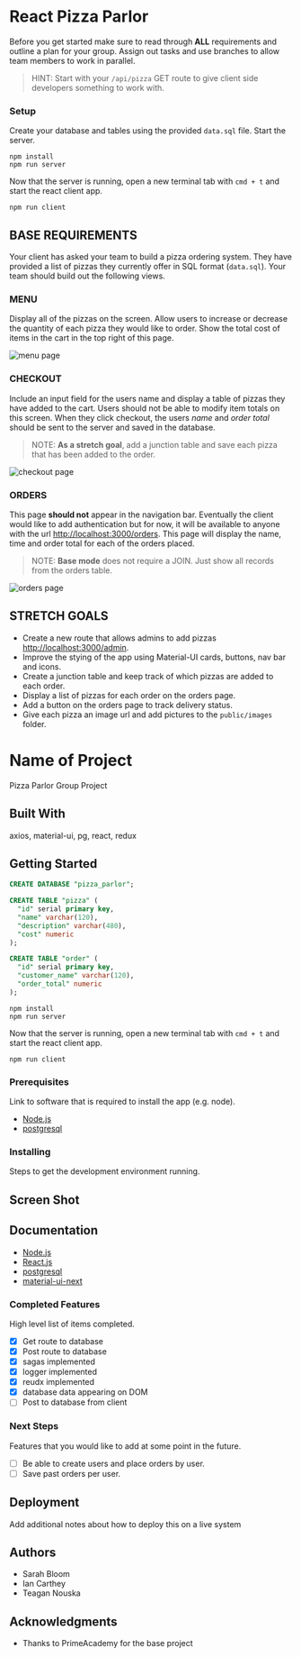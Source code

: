 # React Pizza Parlor

Before you get started make sure to read through **ALL** requirements and outline a plan for your group. Assign out tasks and use branches to allow team members to work in parallel.

> HINT: Start with your `/api/pizza` GET route to give client side developers something to work with.

### Setup

Create your database and tables using the provided `data.sql` file. Start the server.

```
npm install
npm run server
```

Now that the server is running, open a new terminal tab with `cmd + t` and start the react client app.

```
npm run client
```

## BASE REQUIREMENTS

Your client has asked your team to build a pizza ordering system. They have provided a list of pizzas they currently offer in SQL format (`data.sql`). Your team should build out the following views.

### MENU

Display all of the pizzas on the screen. Allow users to increase or decrease the quantity of each pizza they would like to order. Show the total cost of items in the cart in the top right of this page.

![menu page](wireframes/screen-one.png)

### CHECKOUT

Include an input field for the users name and display a table of pizzas they have added to the cart. Users should not be able to modify item totals on this screen. When they click checkout, the users *name* and *order total* should be sent to the server and saved in the database.

> NOTE: **As a stretch goal**, add a junction table and save each pizza that has been added to the order. 

![checkout page](wireframes/screen-two.png)

### ORDERS

This page **should not** appear in the navigation bar. Eventually the client would like to add authentication but for now, it will be available to anyone with the url [http://localhost:3000/orders](http://localhost:3000/orders). This page will display the name, time and order total for each of the orders placed.

> NOTE: **Base mode** does not require a JOIN. Just show all records from the orders table.

![orders page](wireframes/screen-three.png)


## STRETCH GOALS

- Create a new route that allows admins to add pizzas [http://localhost:3000/admin](http://localhost:3000/admin).
- Improve the stying of the app using Material-UI cards, buttons, nav bar and icons.
- Create a junction table and keep track of which pizzas are added to each order.
- Display a list of pizzas for each order on the orders page. 
- Add a button on the orders page to track delivery status.
- Give each pizza an image url and add pictures to the `public/images` folder.

# Name of Project

Pizza Parlor Group Project

## Built With

axios, material-ui, pg, react, redux

## Getting Started

```sql
CREATE DATABASE "pizza_parlor";

CREATE TABLE "pizza" (
  "id" serial primary key,
  "name" varchar(120),
  "description" varchar(480),
  "cost" numeric
);

CREATE TABLE "order" (
  "id" serial primary key,
  "customer_name" varchar(120),
  "order_total" numeric
);
```

```
npm install
npm run server
```

Now that the server is running, open a new terminal tab with `cmd + t` and start the react client app.

```
npm run client
```

### Prerequisites

Link to software that is required to install the app (e.g. node).

- [Node.js](https://nodejs.org/en/)
- [postgresql](https://www.postgresql.org/download/)



### Installing

Steps to get the development environment running.




## Screen Shot

<!-- will be added later ![menu page](wireframes/screen-one.png) -->

## Documentation

- [Node.js](https://nodejs.org/en/)
- [React.js](https://reactjs.org/)
- [postgresql](https://www.postgresql.org/docs/)
- [material-ui-next](https://material-ui-next.com/)


### Completed Features

High level list of items completed.

- [x] Get route to database
- [x] Post route to database
- [x] sagas implemented
- [x] logger implemented
- [x] reudx implemented
- [x] database data appearing on DOM
- [ ] Post to database from client

### Next Steps

Features that you would like to add at some point in the future.

- [ ] Be able to create users and place orders by user.
- [ ] Save past orders per user.

## Deployment

Add additional notes about how to deploy this on a live system

## Authors

* Sarah Bloom
* Ian Carthey
* Teagan Nouska


## Acknowledgments

* Thanks to PrimeAcademy for the base project